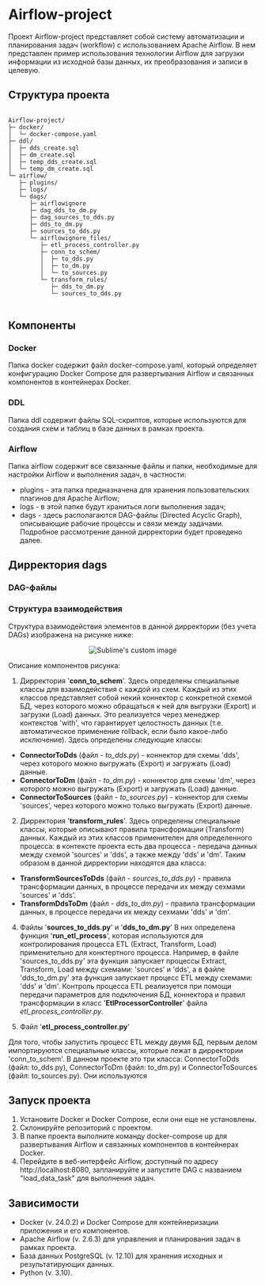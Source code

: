 # Airflow-project

Проект Airflow-project представляет собой систему автоматизации и планирования задач (workflow) с использованием Apache Airflow. В нем представлен пример использования технологии Airflow для загрузки информации из исходной базы данных, их преобразования и записи в целевую.

## Структура проекта
<pre>
<code>
Airflow-project/
├─ docker/
│  └─ docker-compose.yaml
├─ ddl/
│  ├─ dds_create.sql
│  ├─ dm_create.sql
│  ├─ temp_dds_create.sql
│  └─ temp_dm_create.sql
└─ airflow/
   ├─ plugins/
   ├─ logs/
   └─ dags/
      ├─ airflowignore
      ├─ dag_dds_to_dm.py
      ├─ dag_sources_to_dds.py
      ├─ dds_to_dm.py
      ├─ sources_to_dds.py
      └─ airflowignore_files/
         ├─ etl_process_controller.py
         ├─ conn_to_schem/
         │  ├─ to_dds.py
         │  ├─ to_dm.py
         │  └─ to_sources.py
         └─ transform_rules/
            ├─ dds_to_dm.py
            └─ sources_to_dds.py
</code>
</pre>

## Компоненты
### Docker
Папка docker содержит файл docker-compose.yaml, который определяет конфигурацию Docker Compose для развертывания Airflow и связанных компонентов в контейнерах Docker.
### DDL
Папка ddl содержит файлы SQL-скриптов, которые используются для создания схем и таблиц в базе данных в рамках проекта.
### Airflow
Папка airflow содержит все связанные файлы и папки, необходимые для настройки Airflow и выполнения задач, в частности:
- plugins - эта папка предназначена для хранения пользовательских плагинов для Apache Airflow;
- logs - в этой папке будут храниться логи выполнения задач;
- dags - здесь располагаются DAG-файлы (Directed Acyclic Graph), описывающие рабочие процессы и связи между задачами. Подробное рассмотрение данной дирректории будет проведено далее.

## Дирректория dags
### DAG-файлы

### Структура взаимодействия
Структура взаимодействия элементов в данной дирректории (без учета DAGs) изображена на рисунке ниже:
<p align="center">
  <img src="https://github.com/Eugene531/Airflow-project/assets/94804642/dabcf967-b933-4aca-8dbc-bcac0fa8ef98" alt="Sublime's custom image"/>
</p>

Описание компонентов рисунка:

1. Дирректория '**conn_to_schem**'.
Здесь определены специальные классы для взаимодействия с каждой из схем. Каждый из этих классов представляет собой некий коннектор с конкретной схемой БД, через которого можно обращаться к ней для выгрузки (Export) и загрузки (Load) данных. Это реализуется через менеджер контекстов 'with', что гарантирует целостность данных (т.е. автоматическое применение rollback, если было какое-либо исключение). Здесь определены следующие классы:
- **ConnectorToDds** (файл - _to_dds.py_) - коннектор для схемы 'dds', через которого можно выгружать (Export) и загружать (Load) данные.
- **ConnectorToDm** (файл - _to_dm.py_) - коннектор для схемы 'dm', через которого можно выгружать (Export) и загружать (Load) данные.
- **ConnectorToSources** (файл - _to_sources.py_) - коннектор для схемы 'sources', через которого можно только выгружать (Export) данные.

2. Дирректория '**transform_rules**'.
Здесь определены специальные классы, которые описывают правила трансформации (Transform) данных. Каждый из этих классов применителен для определенного процесса: в контексте проекта есть два процесса - передача данных между схемой 'sources' и 'dds', а также между 'dds' и 'dm'. Таким образом в данной дирректории находятся два класса:
- **TransformSourcesToDds** (файл - _sources_to_dds.py_) - правила трансформации данных, в процессе передачи их между сехмами 'sources' и 'dds'.
- **TransformDdsToDm** (файл - _dds_to_dm.py_) - правила трансформации данных, в процессе передачи их между сехмами 'dds' и 'dm'.

4. Файлы '**sources_to_dds.py**' и '**dds_to_dm.py**'
В них определена функция '**run_etl_process**', которая используются для контролирования процесса ETL (Extract, Transform, Load) применительно для конктертного процесса. Например, в файле 'sources_to_dds.py' эта функция запускает процессы Extract, Transform, Load между схемами: 'sources' и 'dds', а в файле 'dds_to_dm.py' эта функция запускает процесс ETL между схемами: 'dds' и 'dm'.
Контроль процесса ETL реализуется при помощи передачи параметров для подключения БД, коннектора и правил трансформации в класс '**EtlProcessorController**' файла _etl_process_controller.py_.

6. Файл '**etl_process_controller.py**'

Для того, чтобы запустить процесс ETL между двумя БД, первым делом импортируются специальные классы, которые лежат в дирректории 'conn_to_schem'. В данном проекте это три класса: ConnectorToDds (файл: to_dds.py), ConnectorToDm (файл: to_dm.py) и ConnectorToSources (файл: to_sources.py). Они используются 

## Запуск проекта
1. Установите Docker и Docker Compose, если они еще не установлены.
2. Склонируйте репозиторий с проектом.
3. В папке проекта выполните команду docker-compose up для развертывания Airflow и связанных компонентов в контейнерах Docker.
4. Перейдите в веб-интерфейс Airflow, доступный по адресу http://localhost:8080, запланируйте и запустите DAG с названием "load_data_task" для выполнения задач.

## Зависимости
- Docker (v. 24.0.2) и Docker Compose для контейнеризации приложения и его компонентов.
- Apache Airflow (v. 2.6.3) для управления и планирования задач в рамках проекта.
- База данных PostgreSQL (v. 12.10) для хранения исходных и результатирующих данных.
- Python (v. 3.10).
